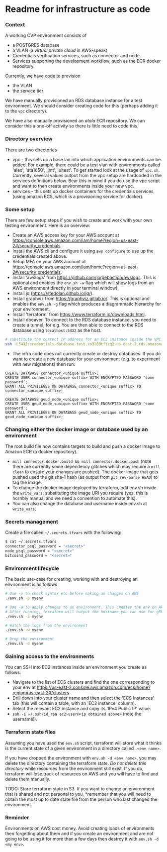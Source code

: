 Readme for infrastructure as code
=======
### Context
A working CVP environment consists of
* a POSTGRES database
* a VLAN (a _virtual private cloud_ in AWS-speak)
* Credentials verification services, such as connector and node.
* Services supporting the development workflow, such as the ECR docker repository.

Currently, we have code to provision
* the VLAN
* the service tier

We have manually provisioned an RDS database instance for a test environment. We should consider creating code for
this (perhaps adding it to the `vpc` directory).

We have also manually provisioned an _atala_ ECR repository. We can consider this a one-off activity so there is little
need to code this.

###  Directory overview
There are two directories
* vpc - this sets up a base lan into which application environments can be added. For example, there could be a test vlan
  with environments called 'alex', 'ata1650', 'jmt', 'uitest'. To get started look at the usage of `vpc.sh`.
  Currently, several values output from the vpc setup are hardcoded in the services definitions below. Bear this in mind
  if you do use the vpc script and want to then create environments inside your new vpc.
* services - this sets up docker containers for the credentials services (using amazon ECS, which is a provisioning service
  for docker).

### Some setup
There are few setup steps if you wish to create and work with your own testing environment. Here is an overview:
* Create an AWS access key for your AWS account at https://console.aws.amazon.com/iam/home?region=us-east-2#/security_credentials.
* Install the AWS cli and configure it using `aws configure` to use up the credentials created above.
* Setup MFA on your AWS account at https://console.aws.amazon.com/iam/home?region=us-east-2#/security_credentials.
* Install ‘awslogs’ from https://github.com/jorgebastida/awslogs. This is optional and enables the `env.sh -w` flag which
  will show logs from an AWS environment directly in your terminal window).
* Install jq (https://stedolan.github.io/jq/).
* Install graphviz from https://graphviz.gitlab.io/. This is optional and enables the `env.sh -g` flag which
  produces a diagrammatic hierarchy for your environment.
* Install 'terraform' from https://www.terraform.io/downloads.html.
* Install dbeaver. To connect to the RDS database instance, you need to create a tunnel, for e.g. You are then able
  to connect to the RDS database using `localhost:5432` as the host.
```bash
# substitute the correct IP address for an EC2 instance inside the VPC.
ssh -L5432:credentials-database-test.co3l80tftzq2.us-east-2.rds.amazonaws.com:5432 -i ~/.ssh/id_rsa ec2-user@3.133.101.108
```
* The infra code does not currently create or destroy databases. If you do want to create a new database for your environment
  (e.g. to experiment with new migrations) then run:
```postgresql
CREATE DATABASE connector_<unique suffix>;
CREATE USER connector_<unique suffix> WITH ENCRYPTED PASSWORD ‘some password’;
GRANT ALL PRIVILEGES ON DATABASE connector_<unique suffix> TO connector_<unique suffix>;

CREATE DATABASE geud_node_<unique suffix>;
CREATE USER geud_node_<unique suffix> WITH ENCRYPTED PASSWORD 'some password';
GRANT ALL PRIVILEGES ON DATABASE geud_node_<unique suffix> TO geud_node_<unique suffix>;

```

### Changing either the docker image or database used by an environment
The root build file now contains targets to build and push a docker image to Amazon ECR (a docker repository).
* `mill connector.docker.build && mill connector.docker.push` (note there are currently some dependency glitches which may
   require a `mill clean` to ensure your changes are pushed). The docker image that gets pushed used the git sha-1 hash
   (as output from `git rev-parse HEAD`) to tag the image.
* To change the docker image deployed by terraform, edit env.sh inside the `write_vars`, substituting the image URI you require
  (yes, this is horribly manual and we need a convention to automate this).
* You can also change the database and username inside env.sh at `write_vars`.

### Secrets management
Create a file called `~/.secrets.tfvars` with the following:
```bash
$ cat ~/.secrets.tfvars
connector_psql_password = "<secret>"
node_psql_password = "<secret>"
bitcoind_password = "<secret>"
```

### Environment lifecycle
The basic use-case for creating, working with and destroying an environment is as follows
```bash
# Use -p to check syntax etc before making an changes on AWS
./env.sh -p myenv

# Use -a to apply changes to an environment. This creates the env on AWS.
# After running, terraform will output the hostname you can use for gRPC requests.
./env.sh -a myenv

# Watch the logs from the environment
./env.sh -w myenv

# Drop the environment
./env.sh -d myenv
```

### Gaining access to the environments
You can SSH into EC2 instances inside an environment you create as follows:
* Navigate to the list of ECS clusters and find the one corresponding to your env at https://us-east-2.console.aws.amazon.com/ecs/home?region=us-east-2#/clusters  
* Drill down into your cluster name and then select the 'ECS Instances' tab (this will contain a table, with an 'EC2 instance' column).
* Select the relevant EC2 instance and copy its 'IPv4 Public IP' value.
* `ssh -i ~/.ssh/id_rsa ec2-user@<ip obtained above>` (note the username!).

### Terraform state files
Assuming you have used the `env.sh` script, terraform will store what it thinks is the current state of a given environment
in a directory called `.<env name>`.

If you have dropped the environment with `env.sh -d <env name>`, you may delete the directory containing the terraform state.
*Do not delete this directory* while resources from the environment still exist. If you do, terraform will lose track of
resources on AWS and you will have to find and delete them manually.

TODO: Store terraform state in S3. If you want to change an environment that is
shared and not personal to you, *remember that you will need to obtain the most up to date state file from the person
who last changed the environment.

### Reminder
Environments on AWS cost money. Avoid creating loads of environments then forgetting about them and
if you create an environment and are not going to be using it for more than a few days then
destroy it with `env.sh -d <my env>`.
